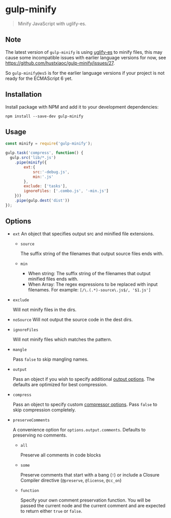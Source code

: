# gulp-minify

> Minify JavaScript with uglify-es.

## Note
The latest version of  `gulp-minify` is using [uglify-es](https://www.npmjs.com/package/uglify-es) to minify files, this may cause some incompatible issues with earlier language versions for now, see https://github.com/hustxiaoc/gulp-minify/issues/27.

So `gulp-minify@es5` is for the earlier language versions if your project is not ready for the ECMAScript 6 yet.

## Installation

Install package with NPM and add it to your development dependencies:

`npm install --save-dev gulp-minify`

## Usage

```javascript
const minify = require('gulp-minify');

gulp.task('compress', function() {
  gulp.src('lib/*.js')
    .pipe(minify({
        ext:{
            src:'-debug.js',
            min:'.js'
        },
        exclude: ['tasks'],
        ignoreFiles: ['.combo.js', '-min.js']
    }))
    .pipe(gulp.dest('dist'))
});
```

## Options
- `ext`
    An object that specifies output src and minified file extensions.

	- `source`

		The suffix string of the filenames that output source files ends with.

	- `min`

		- When string:	The suffix string of the filenames that output minified files ends with.
		- When Array:	The regex expressions to be replaced with input filenames. For example: `[/\.(.*)-source\.js$/, '$1.js']`

- `exclude`

    Will not minify files in the dirs.

- `noSource`
    Will not output the source code in the dest dirs.    

- `ignoreFiles`

    Will not minify files which matches the pattern.

- `mangle`

	Pass `false` to skip mangling names.

- `output`

	Pass an object if you wish to specify additional [output
	options](http://lisperator.net/uglifyjs/codegen). The defaults are
	optimized for best compression.

- `compress`

	Pass an object to specify custom [compressor
	options](http://lisperator.net/uglifyjs/compress). Pass `false` to skip
	compression completely.

- `preserveComments`

	A convenience option for `options.output.comments`. Defaults to preserving no
	comments.

	- `all`

		Preserve all comments in code blocks

	- `some`

		Preserve comments that start with a bang (`!`) or include a Closure
		Compiler directive (`@preserve`, `@license`, `@cc_on`)

	- `function`

		Specify your own comment preservation function. You will be passed the
		current node and the current comment and are expected to return either
		`true` or `false`.
